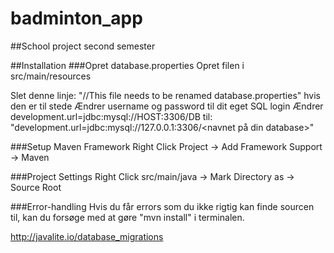 # badminton_app
##School project second semester

##Installation
###Opret database.properties
Opret filen i src/main/resources

Slet denne linje: 
"//This file needs to be renamed database.properties" hvis den er til stede
Ændrer username og password til dit eget SQL login
Ændrer development.url=jdbc:mysql://HOST:3306/DB til:
"development.url=jdbc:mysql://127.0.0.1:3306/<navnet på din database>"

###Setup Maven Framework
Right Click Project -> Add Framework Support -> Maven

###Project Settings
Right Click src/main/java -> Mark Directory as -> Source Root

###Error-handling
Hvis du får errors som du ikke rigtig kan finde sourcen til, kan du 
forsøge med at gøre "mvn install" i terminalen.

http://javalite.io/database_migrations
